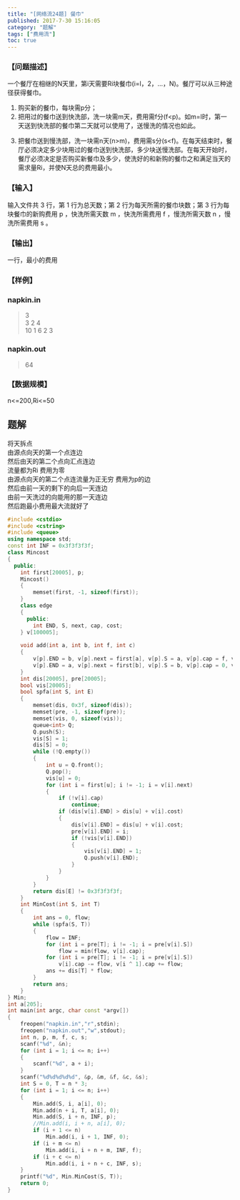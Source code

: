 ```yaml
---
title: "[网络流24题] 餐巾"
published: 2017-7-30 15:16:05
category: "题解"
tags: ["费用流"]
toc: true
---
```


### 【问题描述】

 一个餐厅在相继的N天里，第i天需要Ri块餐巾(i=l，2，…，N)。餐厅可以从三种途径获得餐巾。
1. 购买新的餐巾，每块需p分；  
2. 把用过的餐巾送到快洗部，洗一块需m天，费用需f分(f<p)。如m=l时，第一天送到快洗部的餐巾第二天就可以使用了，送慢洗的情况也如此。   
<!--more-->
3. 把餐巾送到慢洗部，洗一块需n天(n>m)，费用需s分(s<f)。在每天结束时，餐厅必须决定多少块用过的餐巾送到快洗部，多少块送慢洗部。在每天开始时，餐厅必须决定是否购买新餐巾及多少，使洗好的和新购的餐巾之和满足当天的需求量Ri，并使N天总的费用最小。  

### 【输入】
输入文件共 3 行，第 1 行为总天数；第 2 行为每天所需的餐巾块数；第 3 行为每块餐巾的新购费用 p ，快洗所需天数 m ，快洗所需费用 f ，慢洗所需天数 n ，慢洗所需费用 s 。

### 【输出】
一行，最小的费用

### 【样例】
### napkin.in
>3   
3 2 4   
10 1 6 2 3  

### napkin.out
>64  

### 【数据规模】
n<=200,Ri<=50  


## 题解

将天拆点  
由源点向天的第一个点连边  
然后由天的第二个点向汇点连边   
流量都为Ri  费用为零  
由源点向天的第二个点连流量为正无穷 费用为p的边  
然后由前一天的剩下的向后一天连边  
由前一天洗过的向能用的那一天连边  
然后跑最小费用最大流就好了  
```c++
#include <cstdio>
#include <cstring>
#include <queue>
using namespace std;
const int INF = 0x3f3f3f3f;
class Mincost
{
  public:
    int first[20005], p;
    Mincost()
    {
        memset(first, -1, sizeof(first));
    }
    class edge
    {
      public:
        int END, S, next, cap, cost;
    } v[100005];
 
    void add(int a, int b, int f, int c)
    {
        v[p].END = b, v[p].next = first[a], v[p].S = a, v[p].cap = f, v[p].cost = c, first[a] = p++;
        v[p].END = a, v[p].next = first[b], v[p].S = b, v[p].cap = 0, v[p].cost = -c, first[b] = p++;
    }
    int dis[20005], pre[20005];
    bool vis[20005];
    bool spfa(int S, int E)
    {
        memset(dis, 0x3f, sizeof(dis));
        memset(pre, -1, sizeof(pre));
        memset(vis, 0, sizeof(vis));
        queue<int> Q;
        Q.push(S);
        vis[S] = 1;
        dis[S] = 0;
        while (!Q.empty())
        {
            int u = Q.front();
            Q.pop();
            vis[u] = 0;
            for (int i = first[u]; i != -1; i = v[i].next)
            {
                if (!v[i].cap)
                    continue;
                if (dis[v[i].END] > dis[u] + v[i].cost)
                {
                    dis[v[i].END] = dis[u] + v[i].cost;
                    pre[v[i].END] = i;
                    if (!vis[v[i].END])
                    {
                        vis[v[i].END] = 1;
                        Q.push(v[i].END);
                    }
                }
            }
        }
        return dis[E] != 0x3f3f3f3f;
    }
    int MinCost(int S, int T)
    {
        int ans = 0, flow;
        while (spfa(S, T))
        {
            flow = INF;
            for (int i = pre[T]; i != -1; i = pre[v[i].S])
                flow = min(flow, v[i].cap);
            for (int i = pre[T]; i != -1; i = pre[v[i].S])
                v[i].cap -= flow, v[i ^ 1].cap += flow;
            ans += dis[T] * flow;
        }
        return ans;
    }
} Min;
int a[205];
int main(int argc, char const *argv[])
{
    freopen("napkin.in","r",stdin);
    freopen("napkin.out","w",stdout);
    int n, p, m, f, c, s;
    scanf("%d", &n);
    for (int i = 1; i <= n; i++)
    {
        scanf("%d", a + i);
    }
    scanf("%d%d%d%d%d", &p, &m, &f, &c, &s);
    int S = 0, T = n * 3;
    for (int i = 1; i <= n; i++)
    {
        Min.add(S, i, a[i], 0);
        Min.add(n + i, T, a[i], 0);
        Min.add(S, i + n, INF, p);
        //Min.add(i, i + n, a[i], 0);
        if (i + 1 <= n)
            Min.add(i, i + 1, INF, 0);
        if (i + m <= n)
            Min.add(i, i + n + m, INF, f);
        if (i + c <= n)
            Min.add(i, i + n + c, INF, s);
    }
    printf("%d", Min.MinCost(S, T));
    return 0;
}
```